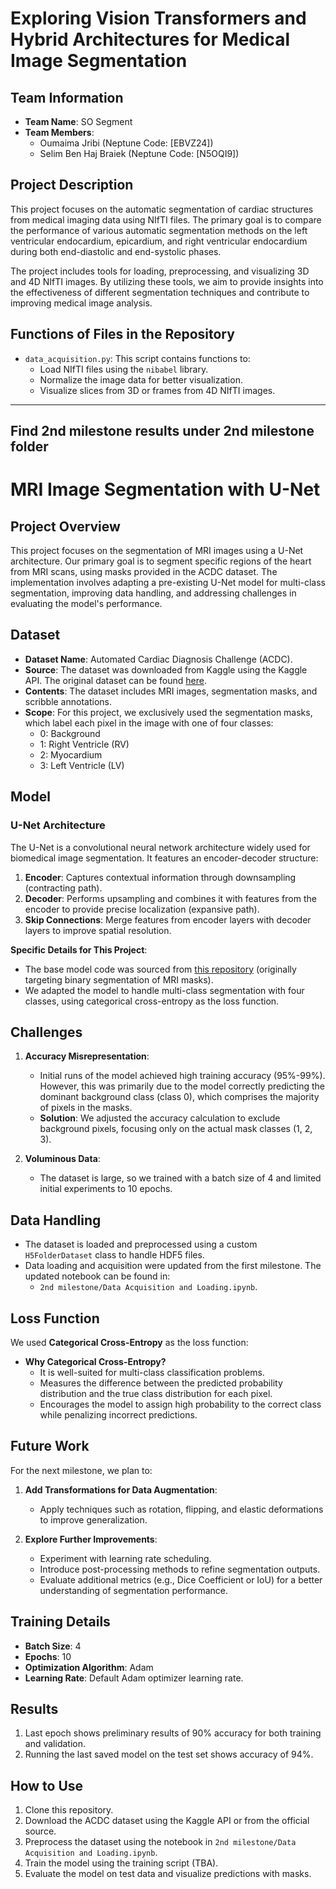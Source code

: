 # Exploring Vision Transformers and Hybrid Architectures for Medical Image Segmentation

## Team Information
- **Team Name**: SO Segment
- **Team Members**:
  - Oumaima Jribi (Neptune Code: [EBVZ24])
  - Selim Ben Haj Braiek (Neptune Code: [N5OQI9])

## Project Description
This project focuses on the automatic segmentation of cardiac structures from medical imaging data using NIfTI files. The primary goal is to compare the performance of various automatic segmentation methods on the left ventricular endocardium, epicardium, and right ventricular endocardium during both end-diastolic and end-systolic phases.

The project includes tools for loading, preprocessing, and visualizing 3D and 4D NIfTI images. By utilizing these tools, we aim to provide insights into the effectiveness of different segmentation techniques and contribute to improving medical image analysis.

## Functions of Files in the Repository
- `data_acquisition.py`: This script contains functions to:
  - Load NIfTI files using the `nibabel` library.
  - Normalize the image data for better visualization.
  - Visualize slices from 3D or frames from 4D NIfTI images.

--- 
## Find 2nd milestone results under 2nd milestone folder

# MRI Image Segmentation with U-Net

## Project Overview
This project focuses on the segmentation of MRI images using a U-Net architecture. Our primary goal is to segment specific regions of the heart from MRI scans, using masks provided in the ACDC dataset. The implementation involves adapting a pre-existing U-Net model for multi-class segmentation, improving data handling, and addressing challenges in evaluating the model's performance.

## Dataset
- **Dataset Name**: Automated Cardiac Diagnosis Challenge (ACDC).
- **Source**: The dataset was downloaded from Kaggle using the Kaggle API. The original dataset can be found [here](https://www.kaggle.com/).
- **Contents**: The dataset includes MRI images, segmentation masks, and scribble annotations.
- **Scope**: For this project, we exclusively used the segmentation masks, which label each pixel in the image with one of four classes:
  - 0: Background
  - 1: Right Ventricle (RV)
  - 2: Myocardium
  - 3: Left Ventricle (LV)

## Model
### U-Net Architecture
The U-Net is a convolutional neural network architecture widely used for biomedical image segmentation. It features an encoder-decoder structure:
1. **Encoder**: Captures contextual information through downsampling (contracting path).
2. **Decoder**: Performs upsampling and combines it with features from the encoder to provide precise localization (expansive path).
3. **Skip Connections**: Merge features from encoder layers with decoder layers to improve spatial resolution.

**Specific Details for This Project**:
- The base model code was sourced from [this repository](https://github.com/) (originally targeting binary segmentation of MRI masks).
- We adapted the model to handle multi-class segmentation with four classes, using categorical cross-entropy as the loss function.

## Challenges
1. **Accuracy Misrepresentation**:
   - Initial runs of the model achieved high training accuracy (95%-99%). However, this was primarily due to the model correctly predicting the dominant background class (class 0), which comprises the majority of pixels in the masks.
   - **Solution**: We adjusted the accuracy calculation to exclude background pixels, focusing only on the actual mask classes (1, 2, 3).
   
2. **Voluminous Data**:
   - The dataset is large, so we trained with a batch size of 4 and limited initial experiments to 10 epochs.

## Data Handling
- The dataset is loaded and preprocessed using a custom `H5FolderDataset` class to handle HDF5 files.
- Data loading and acquisition were updated from the first milestone. The updated notebook can be found in:
  - `2nd milestone/Data Acquisition and Loading.ipynb`.

## Loss Function
We used **Categorical Cross-Entropy** as the loss function:
- **Why Categorical Cross-Entropy?**
  - It is well-suited for multi-class classification problems.
  - Measures the difference between the predicted probability distribution and the true class distribution for each pixel.
  - Encourages the model to assign high probability to the correct class while penalizing incorrect predictions.

## Future Work
For the next milestone, we plan to:
1. **Add Transformations for Data Augmentation**:
   - Apply techniques such as rotation, flipping, and elastic deformations to improve generalization.
   
2. **Explore Further Improvements**:
   - Experiment with learning rate scheduling.
   - Introduce post-processing methods to refine segmentation outputs.
   - Evaluate additional metrics (e.g., Dice Coefficient or IoU) for a better understanding of segmentation performance.

## Training Details
- **Batch Size**: 4
- **Epochs**: 10
- **Optimization Algorithm**: Adam
- **Learning Rate**: Default Adam optimizer learning rate.
## Results
1.	Last epoch shows preliminary results of 90% accuracy for both training and validation.
2.	Running the last saved model on the test set shows accuracy of 94%.
## How to Use
1. Clone this repository.
2. Download the ACDC dataset using the Kaggle API or from the official source.
3. Preprocess the dataset using the notebook in `2nd milestone/Data Acquisition and Loading.ipynb`.
4. Train the model using the training script (TBA).
5. Evaluate the model on test data and visualize predictions with masks.
